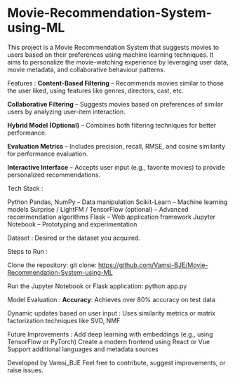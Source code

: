 # Movie-Recommendation-System-using-ML

This project is a Movie Recommendation System that suggests movies to users based on their preferences using machine learning techniques. It aims to personalize the movie-watching experience by leveraging user data, movie metadata, and collaborative behaviour patterns.

Features : 
**Content-Based Filtering** – Recommends movies similar to those the user liked, using features like genres, directors, cast, etc.

**Collaborative Filtering** – Suggests movies based on preferences of similar users by analyzing user-item interaction.

**Hybrid Model (Optional)** – Combines both filtering techniques for better performance.

**Evaluation Metrics** – Includes precision, recall, RMSE, and cosine similarity for performance evaluation.

**Interactive Interface** – Accepts user input (e.g., favorite movies) to provide personalized recommendations.

Tech Stack : 

Python
Pandas, NumPy – Data manipulation
Scikit-Learn – Machine learning models
Surprise / LightFM / TensorFlow (optional) – Advanced recommendation algorithms
Flask – Web application framework
Jupyter Notebook – Prototyping and experimentation

Dataset : 
Desired or the dataset you acquired.

Steps to Run : 

Clone the repository:
git clone:  https://github.com/Vamsi-BJE/Movie-Recommendation-System-using-ML

Run the Jupyter Notebook or Flask application:
python app.py


Model Evaluation :
**Accuracy**: Achieves over 80% accuracy on test data

Dynamic updates based on user input : 
Uses similarity metrics or matrix factorization techniques like SVD, NMF

Future Improvements : 
Add deep learning with embeddings (e.g., using TensorFlow or PyTorch)
Create a modern frontend using React or Vue
Support additional languages and metadata sources

Developed by Vamsi_BJE
Feel free to contribute, suggest improvements, or raise issues.
